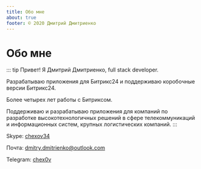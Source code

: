 ```yaml
---
title: Обо мне
about: true
footer: © 2020 Дмитрий Дмитриенко
---
```

# Обо мне

::: tip
Привет! Я Дмитрий Дмитриенко, full stack developer.

Разрабатываю приложения для Битрикс24 и поддерживаю коробочные версии Битрикс24.

Более четырех лет работы с Битриксом.

Поддерживаю и разрабатываю приложения для компаний по разработке высокотехнологичных решений в сфере телекоммуникаций и информационных систем, крупных логистических компаний.
:::

Skype: [chexov34](skype:chexov34?call)

Почта: [dmitry.dmitrienko@outlook.com](mailto:dmitry.dmitrienko@outlook.com)

Telegram: [chex0v](https://t.me/chex0v)